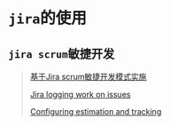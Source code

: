 # `jira`的使用

## `jira scrum`敏捷开发

>[基于Jira scrum敏捷开发模式实施](https://www.atlassian.com/agile/tutorials/how-to-do-scrum-with-jira-software)
>
>[Jira logging work on issues](https://confluence.atlassian.com/jirasoftwareserver078/logging-work-on-issues-947191289.html)
>
>[Configuring estimation and tracking](https://confluence.atlassian.com/jirasoftwareserver078/configuring-estimation-and-tracking-947190612.html)